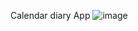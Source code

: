 Calendar diary App
![image](https://user-images.githubusercontent.com/96643911/181427882-1460040b-c96b-4b90-ac2d-8fa5c2ef0c2b.png)
